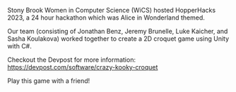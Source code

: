Stony Brook Women in Computer Science (WiCS) hosted HopperHacks 2023, a 24 hour hackathon which was Alice in Wonderland themed. 

Our team (consisting of Jonathan Benz, Jeremy Brunelle, Luke Kaicher, and Sasha Koulakova) worked together to create a 2D croquet game using Unity with C#. 

Checkout the Devpost for more information: https://devpost.com/software/crazy-kooky-croquet

Play this game with a friend! 
